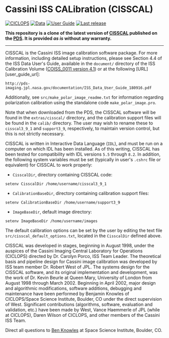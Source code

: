Cassini ISS CALibration (CISSCAL)
=================================

[![CICLOPS](https://img.shields.io/badge/Website-CICLOPS-blue.svg)][ciclops]
[![Data](https://img.shields.io/badge/Data-PDS-blue.svg)][pds]
[![User Guide](https://img.shields.io/badge/User%20guide-PDF-green.svg)][user_guide]
[![Last release](https://img.shields.io/github/release/seignovert/cisscal.svg)][last-release]

[ciclops]: ciclops.org/sci/cisscal.php
[pds]: https://pds-imaging.jpl.nasa.gov/data/cassini/cassini_orbiter/coiss_0011_v4.1/
[user_guide]: document/ISS_Data_User_Guide_180916.pdf
[last-release]: https://github.com/seignovert/cisscal/releases/latest

__This repository is a clone of the latest version of [CISSCAL][ciclops] published on the [PDS][pds]. It is provided _as is_ without any warranty.__

---

CISSCAL is the Cassini ISS image calibration software package. For more
information, including detailed setup instructions, please see Section 4.4
of the ISS Data User's Guide, available in the `document/` directory of the
ISS Calibration Volume ([COISS_0011 version 4.1][pds]) or at the following [URL][user_guide_url]:

[user_guide]: http://pds-imaging.jpl.nasa.gov/documentation/ISS_Data_User_Guide_180916.pdf

```
http://pds-imaging.jpl.nasa.gov/documentation/ISS_Data_User_Guide_180916.pdf
```

Additionally, see `src/make_polar_image_readme.txt` for information regarding 
polarization calibration using the standalone code `make_polar_image.pro`. 

Note that when downloaded from the PDS, the CISSCAL software will be found in
the `extras/cisscal/` directory, and the calibration support files will be
found in the `calib/` directory. The user may wish to rename these to
`cisscal3_9_1` and `support3_9`, respectively, to maintain version control, but
this is not strictly necessary. 

CISSCAL is written in Interactive Data Language (`IDL`), and must be run on a
computer on which IDL has been installed. As of this writing, CISSCAL has 
been tested for compatibility with IDL versions `5.5` through `8.2`. In addition, 
the following system variables must be set (typically in user's `.cshrc` file 
or equivalent) for CISSCAL to work properly:

- `CisscalDir`, directory containing CISSCAL code:
```
setenv CisscalDir /home/username/cisscal3_9_1
```

- `CalibrationBaseDir`, directory containing calibration support files:
```
setenv CalibrationBaseDir /home/username/support3_9
```

- `ImageBaseDir`, default image directory:
```
setenv ImageBaseDir /home/username/images
```

The default calibration options can be set by the user by editing the text
file `src/cisscal_default_options.txt`, located in the `CisscalDir` defined above.

CISSCAL was developed in stages, beginning in August 1998, under the auspices
of the Cassini Imaging Central Laboratory for Operations (CICLOPS) directed
by Dr. Carolyn Porco, ISS Team Leader. The theoretical basis and pipeline
design for Cassini image calibration was developed by ISS team member Dr.
Robert West of JPL. The systems design for the CISSCAL software, and its
original implementation and development, was the work of Dr. Kevin Beurle at
Queen Mary, University of London from August 1998 through March 2002.
Beginning in April 2002, major design and algorithmic modifications, software
additions, debugging and maintenance have been performed by Benjamin Knowles
of CICLOPS/Space Science Institute, Boulder, CO under the direct supervision
of West.  Significant contributions (algorithms, software, evaluation and
validation, etc.) have been made by West, Vance Haemmerle of JPL (while at
CICLOPS), Daren Wilson of CICLOPS, and other members of the Cassini ISS Team.

Direct all questions to [Ben Knowles][Knowles] at Space Science Institute, Boulder, CO.

[Knowles]: mailto:ben.cisscal@gmail.com